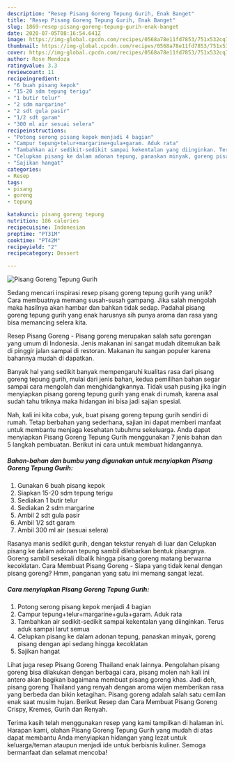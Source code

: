 ```yaml
---
description: "Resep Pisang Goreng Tepung Gurih, Enak Banget"
title: "Resep Pisang Goreng Tepung Gurih, Enak Banget"
slug: 1869-resep-pisang-goreng-tepung-gurih-enak-banget
date: 2020-07-05T08:16:54.641Z
image: https://img-global.cpcdn.com/recipes/0568a78e11fd7853/751x532cq70/pisang-goreng-tepung-gurih-foto-resep-utama.jpg
thumbnail: https://img-global.cpcdn.com/recipes/0568a78e11fd7853/751x532cq70/pisang-goreng-tepung-gurih-foto-resep-utama.jpg
cover: https://img-global.cpcdn.com/recipes/0568a78e11fd7853/751x532cq70/pisang-goreng-tepung-gurih-foto-resep-utama.jpg
author: Rose Mendoza
ratingvalue: 3.3
reviewcount: 11
recipeingredient:
- "6 buah pisang kepok"
- "15-20 sdm tepung terigu"
- "1 butir telur"
- "2 sdm margarine"
- "2 sdt gula pasir"
- "1/2 sdt garam"
- "300 ml air sesuai selera"
recipeinstructions:
- "Potong serong pisang kepok menjadi 4 bagian"
- "Campur tepung+telur+margarine+gula+garam. Aduk rata"
- "Tambahkan air sedikit-sedikit sampai kekentalan yang diinginkan. Terus aduk sampai larut semua"
- "Celupkan pisang ke dalam adonan tepung, panaskan minyak, goreng pisang dengan api sedang hingga kecoklatan"
- "Sajikan hangat"
categories:
- Resep
tags:
- pisang
- goreng
- tepung

katakunci: pisang goreng tepung 
nutrition: 186 calories
recipecuisine: Indonesian
preptime: "PT31M"
cooktime: "PT42M"
recipeyield: "2"
recipecategory: Dessert

---
```



![Pisang Goreng Tepung Gurih](https://img-global.cpcdn.com/recipes/0568a78e11fd7853/751x532cq70/pisang-goreng-tepung-gurih-foto-resep-utama.jpg)

Sedang mencari inspirasi resep pisang goreng tepung gurih yang unik? Cara membuatnya memang susah-susah gampang. Jika salah mengolah maka hasilnya akan hambar dan bahkan tidak sedap. Padahal pisang goreng tepung gurih yang enak harusnya sih punya aroma dan rasa yang bisa memancing selera kita.

Resep Pisang Goreng - Pisang goreng merupakan salah satu gorengan yang umum di Indonesia. Jenis makanan ini sangat mudah ditemukan baik di pinggir jalan sampai di restoran. Makanan itu sangan populer karena bahannya mudah di dapatkan.

Banyak hal yang sedikit banyak mempengaruhi kualitas rasa dari pisang goreng tepung gurih, mulai dari jenis bahan, kedua pemilihan bahan segar sampai cara mengolah dan menghidangkannya. Tidak usah pusing jika ingin menyiapkan pisang goreng tepung gurih yang enak di rumah, karena asal sudah tahu triknya maka hidangan ini bisa jadi sajian spesial.


Nah, kali ini kita coba, yuk, buat pisang goreng tepung gurih sendiri di rumah. Tetap berbahan yang sederhana, sajian ini dapat memberi manfaat untuk membantu menjaga kesehatan tubuhmu sekeluarga. Anda dapat menyiapkan Pisang Goreng Tepung Gurih menggunakan 7 jenis bahan dan 5 langkah pembuatan. Berikut ini cara untuk membuat hidangannya.

<!--inarticleads1-->

##### Bahan-bahan dan bumbu yang digunakan untuk menyiapkan Pisang Goreng Tepung Gurih:

1. Gunakan 6 buah pisang kepok
1. Siapkan 15-20 sdm tepung terigu
1. Sediakan 1 butir telur
1. Sediakan 2 sdm margarine
1. Ambil 2 sdt gula pasir
1. Ambil 1/2 sdt garam
1. Ambil 300 ml air (sesuai selera)


Rasanya manis sedikit gurih, dengan tekstur renyah di luar dan Celupkan pisang ke dalam adonan tepung sambil dilebarkan bentuk pisangnya. Goreng sambil sesekali dibalik hingga pisang goreng matang berwarna kecoklatan. Cara Membuat Pisang Goreng - Siapa yang tidak kenal dengan pisang goreng? Hmm, panganan yang satu ini memang sangat lezat. 

<!--inarticleads2-->

##### Cara menyiapkan Pisang Goreng Tepung Gurih:

1. Potong serong pisang kepok menjadi 4 bagian
1. Campur tepung+telur+margarine+gula+garam. Aduk rata
1. Tambahkan air sedikit-sedikit sampai kekentalan yang diinginkan. Terus aduk sampai larut semua
1. Celupkan pisang ke dalam adonan tepung, panaskan minyak, goreng pisang dengan api sedang hingga kecoklatan
1. Sajikan hangat


Lihat juga resep Pisang Goreng Thailand enak lainnya. Pengolahan pisang goreng bisa dilakukan dengan berbagai cara, pisang molen nah kali ini antero akan bagikan bagaimana membuat pisang goreng khas. Jadi deh, pisang goreng Thailand yang renyah dengan aroma wijen memberikan rasa yang berbeda dan bikin ketagihan. Pisang goreng adalah salah satu cemilan enak saat musim hujan. Berikut Resep dan Cara Membuat Pisang Goreng Crispy, Kremes, Gurih dan Renyah. 

Terima kasih telah menggunakan resep yang kami tampilkan di halaman ini. Harapan kami, olahan Pisang Goreng Tepung Gurih yang mudah di atas dapat membantu Anda menyiapkan hidangan yang lezat untuk keluarga/teman ataupun menjadi ide untuk berbisnis kuliner. Semoga bermanfaat dan selamat mencoba!
